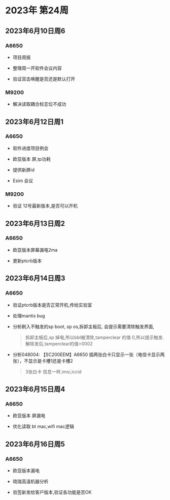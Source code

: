 # 2023年 第24周

## 2023年6月10日周6

### A6650

* 项目周报

* 整理周一开软件会议内容

* 验证双击唤醒是否还是默认打开

### M9200

* 解决读取耦合标志位不成功

## 2023年6月12日周1

### A6650

* 软件进度项目例会

* 欧亚版本 屏,tp功耗

* 提供新屏id

* Esim 会议

### M9200

* 验证 12号最新版本,是否可以开机

## 2023年6月13日周2

### A6650

* 欧亚版本屏幕漏电2ma

* 更新ptcrb版本

## 2023年6月14日周3

### A6650

* 验证ptcrb版本是否正常开机,传给实验室

* 处理mantis bug

* 分析刷入不触发的sp boot, sp os,拆卸主板后, 会提示需要清除触发界面,
    > 拆卸主板后,sp 掉电,所以bbl被清除,tamperclear 的值 0,所以提示触发. 解除发后,tamperclear的值=0002

* 分析048004: 【SC200EEM】A6650 插两张白卡只显示一张（电信卡显示两张），不显示是卡槽1还是卡槽2
    > 3张白卡 信息一样,imsi,iccid

## 2023年6月15日周4

### A6650

* 欧亚版本 屏漏电

* 优化读取 bt mac,wifi mac逻辑

## 2023年6月16日周5

### A6650

* 欧亚版本漏电

* 晓瑞高温机器分析

* 验签新发给客户版本,验证各功能是否OK